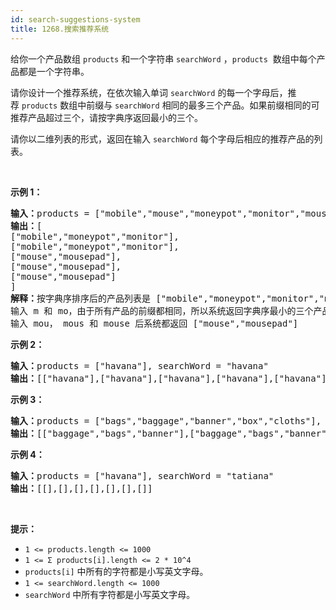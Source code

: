 ```yaml
---
id: search-suggestions-system
title: 1268.搜索推荐系统
---
```

给你一个产品数组 <code>products</code> 和一个字符串 <code>searchWord</code> ，<code>products</code>  数组中每个产品都是一个字符串。

请你设计一个推荐系统，在依次输入单词 <code>searchWord</code> 的每一个字母后，推荐 <code>products</code> 数组中前缀与 <code>searchWord</code> 相同的最多三个产品。如果前缀相同的可推荐产品超过三个，请按字典序返回最小的三个。

请你以二维列表的形式，返回在输入 <code>searchWord</code> 每个字母后相应的推荐产品的列表。

 

**示例 1：**


<pre><strong>输入：</strong>products = [&#34;mobile&#34;,&#34;mouse&#34;,&#34;moneypot&#34;,&#34;monitor&#34;,&#34;mousepad&#34;], searchWord = &#34;mouse&#34;<br/><strong>输出：</strong>[<br/>[&#34;mobile&#34;,&#34;moneypot&#34;,&#34;monitor&#34;],<br/>[&#34;mobile&#34;,&#34;moneypot&#34;,&#34;monitor&#34;],<br/>[&#34;mouse&#34;,&#34;mousepad&#34;],<br/>[&#34;mouse&#34;,&#34;mousepad&#34;],<br/>[&#34;mouse&#34;,&#34;mousepad&#34;]<br/>]<br/><strong>解释：</strong>按字典序排序后的产品列表是 [&#34;mobile&#34;,&#34;moneypot&#34;,&#34;monitor&#34;,&#34;mouse&#34;,&#34;mousepad&#34;]<br/>输入 m 和 mo，由于所有产品的前缀都相同，所以系统返回字典序最小的三个产品 [&#34;mobile&#34;,&#34;moneypot&#34;,&#34;monitor&#34;]<br/>输入 mou， mous 和 mouse 后系统都返回 [&#34;mouse&#34;,&#34;mousepad&#34;]<br/></pre>

**示例 2：**


<pre><strong>输入：</strong>products = [&#34;havana&#34;], searchWord = &#34;havana&#34;<br/><strong>输出：</strong>[[&#34;havana&#34;],[&#34;havana&#34;],[&#34;havana&#34;],[&#34;havana&#34;],[&#34;havana&#34;],[&#34;havana&#34;]]<br/></pre>

**示例 3：**


<pre><strong>输入：</strong>products = [&#34;bags&#34;,&#34;baggage&#34;,&#34;banner&#34;,&#34;box&#34;,&#34;cloths&#34;], searchWord = &#34;bags&#34;<br/><strong>输出：</strong>[[&#34;baggage&#34;,&#34;bags&#34;,&#34;banner&#34;],[&#34;baggage&#34;,&#34;bags&#34;,&#34;banner&#34;],[&#34;baggage&#34;,&#34;bags&#34;],[&#34;bags&#34;]]<br/></pre>

**示例 4：**


<pre><strong>输入：</strong>products = [&#34;havana&#34;], searchWord = &#34;tatiana&#34;<br/><strong>输出：</strong>[[],[],[],[],[],[],[]]<br/></pre>

 

**提示：**


- <code>1 &lt;= products.length &lt;= 1000</code>
- <code>1 &lt;= Σ products[i].length &lt;= 2 * 10^4</code>
- <code>products[i]</code> 中所有的字符都是小写英文字母。
- <code>1 &lt;= searchWord.length &lt;= 1000</code>
- <code>searchWord</code> 中所有字符都是小写英文字母。
